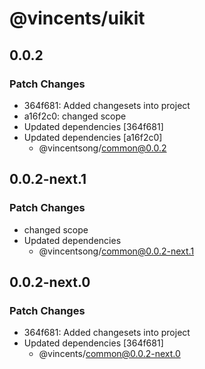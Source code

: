 # @vincents/uikit

## 0.0.2

### Patch Changes

- 364f681: Added changesets into project
- a16f2c0: changed scope
- Updated dependencies [364f681]
- Updated dependencies [a16f2c0]
  - @vincentsong/common@0.0.2

## 0.0.2-next.1

### Patch Changes

- changed scope
- Updated dependencies
  - @vincentsong/common@0.0.2-next.1

## 0.0.2-next.0

### Patch Changes

- 364f681: Added changesets into project
- Updated dependencies [364f681]
  - @vincents/common@0.0.2-next.0
